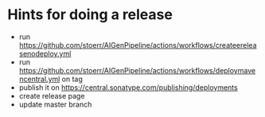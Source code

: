 # Hints for doing a release

- run https://github.com/stoerr/AIGenPipeline/actions/workflows/createereleasenodeploy.yml
- run https://github.com/stoerr/AIGenPipeline/actions/workflows/deploymavencentral.yml on tag
- publish it on https://central.sonatype.com/publishing/deployments
- create release page 
- update master branch

